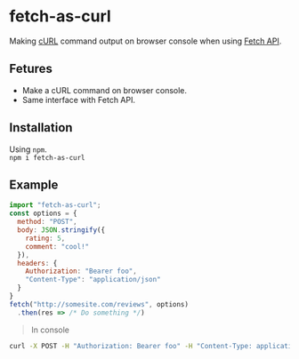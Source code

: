 # fetch-as-curl

Making [cURL](https://curl.haxx.se/) command output on browser console when using [Fetch API](https://developer.mozilla.org/en-US/docs/Web/API/Fetch_API).

## Fetures

* Make a cURL command on browser console.
* Same interface with Fetch API.

## Installation

Using `npm`.  
`npm i fetch-as-curl`

## Example

```js
import "fetch-as-curl";
const options = {
  method: "POST",
  body: JSON.stringify({
    rating: 5,
    comment: "cool!"
  }),
  headers: {
    Authorization: "Bearer foo",
    "Content-Type": "application/json"
  }
}
fetch("http://somesite.com/reviews", options)
  .then(res => /* Do something */)
```

> In console

```sh
curl -X POST -H "Authorization: Bearer foo" -H "Content-Type: application/json" -d '{"rating": 5, "comment": "cool!"}' http://somesite.com/some.json
```
